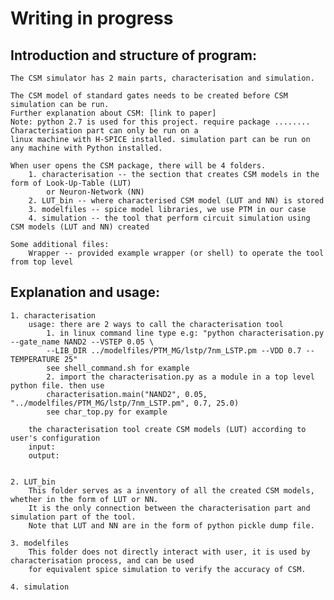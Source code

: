# Writing in progress

## Introduction and structure of program:
    The CSM simulator has 2 main parts, characterisation and simulation.

    The CSM model of standard gates needs to be created before CSM simulation can be run.
    Further explanation about CSM: [link to paper]
    Note: python 2.7 is used for this project. require package ........ Characterisation part can only be run on a
    linux machine with H-SPICE installed. simulation part can be run on any machine with Python installed.

    When user opens the CSM package, there will be 4 folders.
        1. characterisation -- the section that creates CSM models in the form of Look-Up-Table (LUT)
            or Neuron-Network (NN)
        2. LUT_bin -- where characterised CSM model (LUT and NN) is stored
        3. modelfiles -- spice model libraries, we use PTM in our case
        4. simulation -- the tool that perform circuit simulation using CSM models (LUT and NN) created

    Some additional files:
        Wrapper -- provided example wrapper (or shell) to operate the tool from top level

## Explanation and usage:
    1. characterisation
        usage: there are 2 ways to call the characterisation tool
            1. in linux command line type e.g: "python characterisation.py --gate_name NAND2 --VSTEP 0.05 \
            --LIB_DIR ../modelfiles/PTM_MG/lstp/7nm_LSTP.pm --VDD 0.7 --TEMPERATURE 25"
            see shell_command.sh for example
            2. import the characterisation.py as a module in a top level python file. then use
            characterisation.main("NAND2", 0.05, "../modelfiles/PTM_MG/lstp/7nm_LSTP.pm", 0.7, 25.0)
            see char_top.py for example

        the characterisation tool create CSM models (LUT) according to user's configuration
        input:
        output:


    2. LUT_bin
        This folder serves as a inventory of all the created CSM models, whether in the form of LUT or NN.
        It is the only connection between the characterisation part and simulation part of the tool.
        Note that LUT and NN are in the form of python pickle dump file.

    3. modelfiles
        This folder does not directly interact with user, it is used by characterisation process, and can be used
        for equivalent spice simulation to verify the accuracy of CSM.

    4. simulation